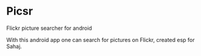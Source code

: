 # Picsr
Flickr picture searcher for android

With this android app one can search for pictures on Flickr, created esp for Sahaj. 
